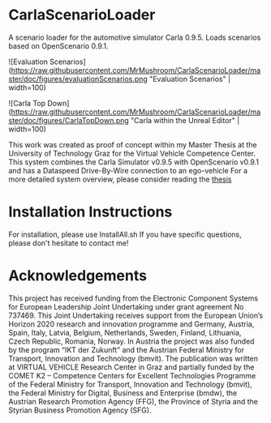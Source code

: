 
# CarlaScenarioLoader
A scenario loader for the automotive simulator Carla 0.9.5. Loads scenarios based on OpenScenario 0.9.1.

![Evaluation Scenarios](https://raw.githubusercontent.com/MrMushroom/CarlaScenarioLoader/master/doc/figures/evaluationScenarios.png "Evaluation Scenarios" | width=100)

![Carla Top Down](https://raw.githubusercontent.com/MrMushroom/CarlaScenarioLoader/master/doc/figures/CarlaTopDown.png "Carla within the Unreal Editor" | width=100)

This work was created as proof of concept within my Master Thesis at the University of Technology Graz for the Virtual Vehicle Competence Center.
This system combines the Carla Simulator v0.9.5 with OpenScenario v0.9.1 and has a Dataspeed Drive-By-Wire connection to an ego-vehicle
For a more detailed system overview, please consider reading the [thesis](https://github.com/MrMushroom/CarlaScenarioLoader/blob/master/oneside_final.pdf "Development of a Scenario Simulation Platform to Support Autonomous Driving Verification")

# Installation Instructions
For installation, please use InstallAll.sh
If you have specific questions, please don't hesitate to contact me!

# Acknowledgements
This project has received funding from the Electronic Component Systems for European Leadership Joint
Undertaking under grant agreement No 737469. This Joint Undertaking receives support from the European
Union’s Horizon 2020 research and innovation programme and Germany, Austria, Spain, Italy, Latvia, Belgium,
Netherlands, Sweden, Finland, Lithuania, Czech Republic, Romania, Norway. In Austria the project was also funded by the program “IKT der Zukunft” and the Austrian Federal Ministry for Transport, Innovation and Technology (bmvit). The publication was written at VIRTUAL VEHICLE Research Center in Graz and partially funded by the COMET K2 – Competence Centers for Excellent Technologies Programme of the Federal Ministry for Transport, Innovation and Technology (bmvit), the Federal Ministry for Digital, Business and Enterprise (bmdw), the Austrian Research Promotion Agency (FFG), the Province of Styria and the Styrian Business Promotion Agency (SFG).
